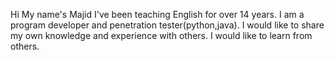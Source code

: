 Hi
My name's Majid 
I've been teaching English for over 14 years. 
I am a program developer and penetration tester(python,java). 
I would like to share my own knowledge and experience with others. 
I would like to learn from others.
